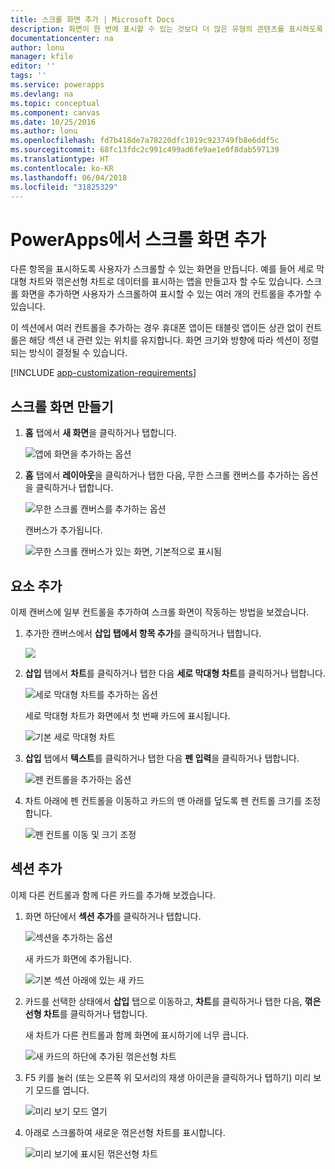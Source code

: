 ```yaml
---
title: 스크롤 화면 추가 | Microsoft Docs
description: 화면이 한 번에 표시할 수 있는 것보다 더 많은 유형의 콘텐츠를 표시하도록 사용자가 스크롤할 수 있는 화면을 만듭니다.
documentationcenter: na
author: lonu
manager: kfile
editor: ''
tags: ''
ms.service: powerapps
ms.devlang: na
ms.topic: conceptual
ms.component: canvas
ms.date: 10/25/2016
ms.author: lonu
ms.openlocfilehash: fd7b418de7a78220dfc1019c923749fb8e6ddf5c
ms.sourcegitcommit: 68fc13fdc2c991c499ad6fe9ae1e0f8dab597139
ms.translationtype: HT
ms.contentlocale: ko-KR
ms.lasthandoff: 06/04/2018
ms.locfileid: "31825329"
---
```

# <a name="add-a-scrolling-screen-in-powerapps"></a>PowerApps에서 스크롤 화면 추가
다른 항목을 표시하도록 사용자가 스크롤할 수 있는 화면을 만듭니다. 예를 들어 세로 막대형 차트와 꺾은선형 차트로 데이터를 표시하는 앱을 만들고자 할 수도 있습니다. 스크롤 화면을 추가하면 사용자가 스크롤하여 표시할 수 있는 여러 개의 컨트롤을 추가할 수 있습니다.

이 섹션에서 여러 컨트롤을 추가하는 경우 휴대폰 앱이든 태블릿 앱이든 상관 없이 컨트롤은 해당 섹션 내 관련 있는 위치를 유지합니다. 화면 크기와 방향에 따라 섹션이 정렬되는 방식이 결정될 수 있습니다.  

[!INCLUDE [app-customization-requirements](../../includes/app-customization-requirements.md)]

## <a name="create-a-scrolling-screen"></a>스크롤 화면 만들기
1. **홈** 탭에서 **새 화면**을 클릭하거나 탭합니다.
   
    ![앱에 화면을 추가하는 옵션][1]
2. **홈** 탭에서 **레이아웃**을 클릭하거나 탭한 다음, 무한 스크롤 캔버스를 추가하는 옵션을 클릭하거나 탭합니다.  
   
    ![무한 스크롤 캔버스를 추가하는 옵션][2]
   
    캔버스가 추가됩니다.  
   
    ![무한 스크롤 캔버스가 있는 화면, 기본적으로 표시됨][3]

## <a name="add-elements"></a>요소 추가
이제 캔버스에 일부 컨트롤을 추가하여 스크롤 화면이 작동하는 방법을 보겠습니다.

1. 추가한 캔버스에서 **삽입 탭에서 항목 추가**를 클릭하거나 탭합니다.
   
    ![][4]
2. **삽입** 탭에서 **차트**를 클릭하거나 탭한 다음 **세로 막대형 차트**를 클릭하거나 탭합니다.
   
    ![세로 막대형 차트를 추가하는 옵션][5]
   
    세로 막대형 차트가 화면에서 첫 번째 카드에 표시됩니다.  
   
    ![기본 세로 막대형 차트][7]
3. **삽입** 탭에서 **텍스트**를 클릭하거나 탭한 다음 **펜 입력**을 클릭하거나 탭합니다.  
   
    ![펜 컨트롤을 추가하는 옵션][8]
4. 차트 아래에 펜 컨트롤을 이동하고 카드의 맨 아래를 덮도록 펜 컨트롤 크기를 조정합니다.  
   
    ![펜 컨트롤 이동 및 크기 조정][9]

## <a name="add-a-section"></a>섹션 추가
이제 다른 컨트롤과 함께 다른 카드를 추가해 보겠습니다.

1. 화면 하단에서 **섹션 추가**를 클릭하거나 탭합니다.  
   
    ![섹션을 추가하는 옵션][10]
   
    새 카드가 화면에 추가됩니다.  
   
    ![기본 섹션 아래에 있는 새 카드][11]
2. 카드를 선택한 상태에서 **삽입** 탭으로 이동하고, **차트**를 클릭하거나 탭한 다음, **꺾은선형 차트**를 클릭하거나 탭합니다.
   
    새 차트가 다른 컨트롤과 함께 화면에 표시하기에 너무 큽니다.  
   
    ![새 카드의 하단에 추가된 꺾은선형 차트][12]
3. F5 키를 눌러 (또는 오른쪽 위 모서리의 재생 아이콘을 클릭하거나 탭하기) 미리 보기 모드를 엽니다.
   
    ![미리 보기 모드 열기](./media/add-scrolling-screen/open-preview.png)
4. 아래로 스크롤하여 새로운 꺾은선형 차트를 표시합니다.  
   
    ![미리 보기에 표시된 꺾은선형 차트][13]

[1]: ./media/add-scrolling-screen/add-screen.png
[2]: ./media/add-scrolling-screen/add-canvas.png
[3]: ./media/add-scrolling-screen/default-canvas.png
[4]: ./media/add-scrolling-screen/insert-visual.png
[5]: ./media/add-scrolling-screen/add-chart.png
[7]: ./media/add-scrolling-screen/default-chart.png
[8]: ./media/add-scrolling-screen/add-pen.png
[9]: ./media/add-scrolling-screen/move-resize-pen.png
[10]: ./media/add-scrolling-screen/add-section.png
[11]: ./media/add-scrolling-screen/new-card.png
[12]: ./media/add-scrolling-screen/add-line-chart.png
[13]: ./media/add-scrolling-screen/line-chart-preview.png
